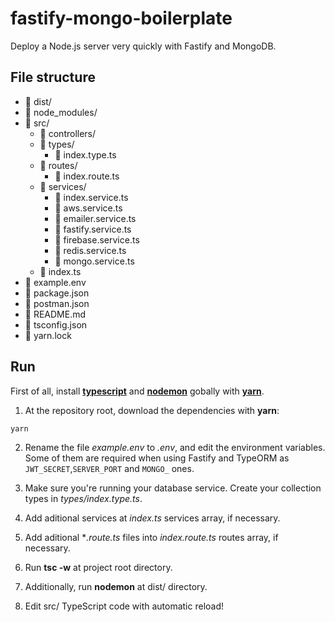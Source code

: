 # fastify-mongo-boilerplate

Deploy a Node.js server very quickly with Fastify and MongoDB.

## File structure

- :file_folder: dist/
- :file_folder: node_modules/
- :open_file_folder: src/
  - :file_folder: controllers/
  - :open_file_folder: types/
    - :page_facing_up: index.type.ts
  - :open_file_folder: routes/
    - :page_facing_up: index.route.ts
  - :open_file_folder: services/
    - :page_facing_up: index.service.ts
    - :page_facing_up: aws.service.ts
    - :page_facing_up: emailer.service.ts
    - :page_facing_up: fastify.service.ts
    - :page_facing_up: firebase.service.ts
    - :page_facing_up: redis.service.ts
    - :page_facing_up: mongo.service.ts
  - :page_facing_up: index.ts 
- :page_facing_up: example.env 
- :page_facing_up: package.json
- :page_facing_up: postman.json
- :page_facing_up: README.md
- :page_facing_up: tsconfig.json
- :page_facing_up: yarn.lock

## Run

First of all, install [**typescript**](https://www.npmjs.com/package/typescript) and [**nodemon**](https://www.npmjs.com/package/nodemon) gobally with [**yarn**](https://yarnpkg.com/lang/en/).

1. At the repository root, download the dependencies with **yarn**:
```
yarn
```
2. Rename the file *example.env* to *.env*, and edit the environment variables. Some of them are required when using Fastify and TypeORM  as ```JWT_SECRET```,```SERVER_PORT``` and ```MONGO_``` ones.

3. Make sure you're running your database service. Create your collection types in *types/index.type.ts*.

4. Add aditional services at *index.ts* services array, if necessary.

5. Add aditional **.route.ts* files into *index.route.ts* routes array, if necessary.

6. Run **tsc -w** at project root directory.

7. Additionally, run **nodemon** at dist/ directory.

8. Edit src/ TypeScript code with automatic reload!
